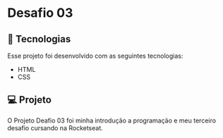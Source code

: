 # Desafio 03

## 🚀 Tecnologias

Esse projeto foi desenvolvido com as seguintes tecnologias:

- HTML
- CSS
  
## 💻 Projeto

O Projeto Deafio 03 foi minha introdução a programação e meu terceiro desafio cursando na Rocketseat.

